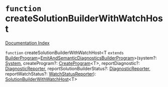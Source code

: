 # `function` createSolutionBuilderWithWatchHost

[Documentation Index](../README.md)

`function` createSolutionBuilderWithWatchHost\<T `extends` [BuilderProgram](../private.interface.BuilderProgram/README.md)=[EmitAndSemanticDiagnosticsBuilderProgram](../private.interface.EmitAndSemanticDiagnosticsBuilderProgram/README.md)>(system?: [System](../private.interface.System/README.md), createProgram?: [CreateProgram](../private.type.CreateProgram/README.md)\<T>, reportDiagnostic?: [DiagnosticReporter](../private.type.DiagnosticReporter/README.md), reportSolutionBuilderStatus?: [DiagnosticReporter](../private.type.DiagnosticReporter/README.md), reportWatchStatus?: [WatchStatusReporter](../private.type.WatchStatusReporter/README.md)): [SolutionBuilderWithWatchHost](../private.interface.SolutionBuilderWithWatchHost/README.md)\<T>